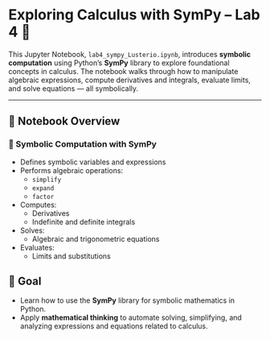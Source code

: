# Exploring Calculus with SymPy – Lab 4 🧮

This Jupyter Notebook, `lab4_sympy_Lusterio.ipynb`, introduces **symbolic computation** using Python’s **SymPy** library to explore foundational concepts in calculus. The notebook walks through how to manipulate algebraic expressions, compute derivatives and integrals, evaluate limits, and solve equations — all symbolically.

---

## 📁 Notebook Overview

### 🔢 Symbolic Computation with SymPy
- Defines symbolic variables and expressions
- Performs algebraic operations:
  - `simplify`
  - `expand`
  - `factor`
- Computes:
  - Derivatives
  - Indefinite and definite integrals
- Solves:
  - Algebraic and trigonometric equations
- Evaluates:
  - Limits and substitutions


## 📌 Goal

- Learn how to use the **SymPy** library for symbolic mathematics in Python.
- Apply **mathematical thinking** to automate solving, simplifying, and analyzing expressions and equations related to calculus.
